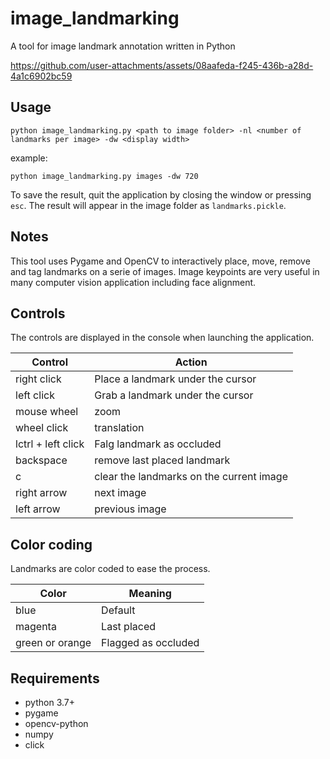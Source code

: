 # image_landmarking
A tool for image landmark annotation written in Python



https://github.com/user-attachments/assets/08aafeda-f245-436b-a28d-4a1c6902bc59



## Usage

`python image_landmarking.py <path to image folder> -nl <number of landmarks per image> -dw <display width>`

example:

`python image_landmarking.py images -dw 720`

To save the result, quit the application by closing the window or pressing `esc`. The result will appear in the image folder as `landmarks.pickle`.

## Notes

This tool uses Pygame and OpenCV to interactively place, move, remove and tag landmarks on a serie of images. Image keypoints are very useful in many computer vision application including face alignment.

## Controls

The controls are displayed in the console when launching the application.

| Control    | Action |
| -------- | ------- |
| right click  | Place a landmark under the cursor  |
| left click | Grab a landmark under the cursor |
| mouse wheel    | zoom   |
| wheel click    | translation  |
| lctrl + left click    | Falg landmark as occluded  |
| backspace    | remove last placed landmark |
| c    | clear the landmarks on the current image |
| right arrow    | next image |
| left arrow    | previous image |


## Color coding

Landmarks are color coded to ease the process.

| Color    | Meaning |
| -------- | ------- |
| blue  | Default |
| magenta | Last placed |
| green or orange | Flagged as occluded |


## Requirements
- python 3.7+
- pygame
- opencv-python
- numpy
- click
